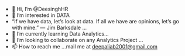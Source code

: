 - 👋 Hi, I’m @DeesinghHR
- 👀 I’m interested in DATA
- “If we have data, let’s look at data. If all we have are opinions, let’s go with mine.” — Jim Barksdale ...
- 🌱 I’m currently learning Data Analytics...
- 💞️ I’m looking to collaborate on any Analytics Project ...
- 📫 How to reach me ...mail me at deepaliab2001@gmail.com

<!---
DeesinghHR/DeesinghHR is a ✨ special ✨ repository because its `README.md` (this file) appears on your GitHub profile.
You can click the Preview link to take a look at your changes.
--->
